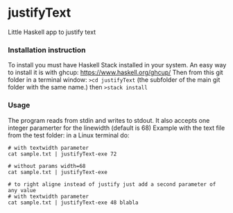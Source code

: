 # justifyText
Little Haskell app to justify text

### Installation instruction
To install you must have Haskell Stack installed in your system.
An easy way to install it is with ghcup: https://www.haskell.org/ghcup/ 
Then from this git folder in a terminal window:
`>cd justifyText` (the subfolder of the main git folder with the same name.)
then `>stack install`


### Usage
The program reads from stdin and writes to stdout. It also accepts one integer paramerter for the linewidth (default is 68) 
Example with the text file from the test folder: in a Linux terminal do:

```
# with textwidth parameter
cat sample.txt | justifyText-exe 72

# without params width=68
cat sample.txt | justifyText-exe

# to right aligne instead of justify just add a second parameter of any value
# with textwidth parameter
cat sample.txt | justifyText-exe 48 blabla
```
